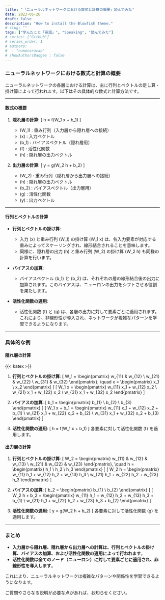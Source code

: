 ```yaml
---
title: "「ニューラルネットワークにおける数式と計算の概要」読んでみた"
date: 2023-06-26
draft: false
description: "How to install the Blowfish theme."
# slug: ""
tags: ["学んだこと「英語」", "Speaking", "読んでみた"]
# series: ["GitHub"]
# series_order: 1
# authors:
#  - "nunocoracao"
# showAuthorsBadges : false 
---
```








### ニューラルネットワークにおける数式と計算の概要

ニューラルネットワークの各層における計算は、主に行列とベクトルの足し算・掛け算によって行われます。以下はその具体的な数式と計算方法です。

---

#### 数式の概要

1. **隠れ層の計算**:
   \[
   h = f(W_1 x + b_1)
   \]
   - \(W_1\) : 重み行列（入力層から隠れ層への接続）
   - \(x\) : 入力ベクトル
   - \(b_1\) : バイアスベクトル（隠れ層用）
   - \(f\) : 活性化関数
   - \(h\) : 隠れ層の出力ベクトル

2. **出力層の計算**:
   \[
   y = g(W_2 h + b_2)
   \]
   - \(W_2\) : 重み行列（隠れ層から出力層への接続）
   - \(h\) : 隠れ層の出力ベクトル
   - \(b_2\) : バイアスベクトル（出力層用）
   - \(g\) : 活性化関数
   - \(y\) : 出力ベクトル

---

#### 行列とベクトルの計算

- **行列とベクトルの掛け算**:
  - 入力 \(x\) と重み行列 \(W_1\) の掛け算 \(W_1 x\) は、各入力要素が対応する重みによってスケーリングされ、線形結合されることを意味します。
  - 同様に、隠れ層の出力 \(h\) と重み行列 \(W_2\) の掛け算 \(W_2 h\) も同様の計算を行います。

- **バイアスの加算**:
  - バイアスベクトル \(b_1\) と \(b_2\) は、それぞれの層の線形結合後の出力に加算されます。このバイアスは、ニューロンの出力をシフトさせる役割を果たします。

- **活性化関数の適用**:
  - 活性化関数 \(f\) と \(g\) は、各層の出力に対して要素ごとに適用されます。これにより、非線形性が導入され、ネットワークが複雑なパターンを学習できるようになります。

---

### 具体的な例

#### 隠れ層の計算

{{< katex >}}
1. **行列とベクトルの掛け算**:
   \[
   W_1 = \begin{pmatrix}
   w_{11} & w_{12} \\
   w_{21} & w_{22} \\
   w_{31} & w_{32}
   \end{pmatrix}, \quad
   x = \begin{pmatrix}
   x_1 \\
   x_2
   \end{pmatrix}
   \]
   \[
   W_1 x = \begin{pmatrix}
   w_{11} x_1 + w_{12} x_2 \\
   w_{21} x_1 + w_{22} x_2 \\
   w_{31} x_1 + w_{32} x_2
   \end{pmatrix}
   \]

2. **バイアスの加算**:
   \[
   b_1 = \begin{pmatrix}
   b_{1} \\
   b_{2} \\
   b_{3}
   \end{pmatrix}
   \]
   \[
   W_1 x + b_1 = \begin{pmatrix}
   w_{11} x_1 + w_{12} x_2 + b_{1} \\
   w_{21} x_1 + w_{22} x_2 + b_{2} \\
   w_{31} x_1 + w_{32} x_2 + b_{3}
   \end{pmatrix}
   \]

3. **活性化関数の適用**:
   \[
   h = f(W_1 x + b_1)
   \]
   各要素に対して活性化関数 \(f\) を適用します。

#### 出力層の計算

1. **行列とベクトルの掛け算**:
   \[
   W_2 = \begin{pmatrix}
   w_{11} & w_{12} & w_{13} \\
   w_{21} & w_{22} & w_{23}
   \end{pmatrix}, \quad
   h = \begin{pmatrix}
   h_1 \\
   h_2 \\
   h_3
   \end{pmatrix}
   \]
   \[
   W_2 h = \begin{pmatrix}
   w_{11} h_1 + w_{12} h_2 + w_{13} h_3 \\
   w_{21} h_1 + w_{22} h_2 + w_{23} h_3
   \end{pmatrix}
   \]

2. **バイアスの加算**:
   \[
   b_2 = \begin{pmatrix}
   b_{1} \\
   b_{2}
   \end{pmatrix}
   \]
   \[
   W_2 h + b_2 = \begin{pmatrix}
   w_{11} h_1 + w_{12} h_2 + w_{13} h_3 + b_{1} \\
   w_{21} h_1 + w_{22} h_2 + w_{23} h_3 + b_{2}
   \end{pmatrix}
   \]

3. **活性化関数の適用**:
   \[
   y = g(W_2 h + b_2)
   \]
   各要素に対して活性化関数 \(g\) を適用します。

---

### まとめ

- **入力層から隠れ層、隠れ層から出力層への計算は、行列とベクトルの掛け算、バイアスの加算、および活性化関数の適用によって行われます**。
- **活性化関数は全てのノード（ニューロン）に対して要素ごとに適用され、非線形性を導入します**。

これにより、ニューラルネットワークは複雑なパターンや関係性を学習できるようになります。

ご質問やさらなる説明が必要な点があれば、お知らせください。